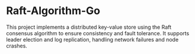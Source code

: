 # Raft-Algorithm-Go
This project implements a distributed key-value store using the Raft consensus algorithm to ensure consistency and fault tolerance. It supports leader election and log replication, handling network failures and node crashes.
